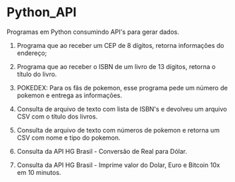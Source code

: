 # Python_API
Programas em Python consumindo API's para gerar dados.

1) Programa que ao receber um CEP de 8 dígitos, retorna informações do endereço;

2) Programa que ao receber o ISBN de um livro de 13 dígitos, retorna o título do livro.

3) POKEDEX: Para os fãs de pokemon, esse programa pede um número de pokemon e entrega as informações.

4) Consulta de arquivo de texto com lista de ISBN's e devolveu um arquivo CSV com o título dos livros.

5) Consulta de arquivo de texto com números de pokemon e retorna um CSV com nome e tipo do pokemon.

6) Consulta da API HG Brasil - Conversão de Real para Dólar.

7) Consulta da API HG Brasil - Imprime valor do Dolar, Euro e Bitcoin 10x em 10 minutos.
